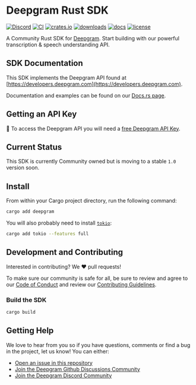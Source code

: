 # Deepgram Rust SDK

[![Discord](https://dcbadge.vercel.app/api/server/xWRaCDBtW4?style=flat)](https://discord.gg/xWRaCDBtW4)
[![CI](https://github.com/deepgram/deepgram-rust-sdk/actions/workflows/ci.yaml/badge.svg?branch=main)](https://github.com/deepgram/deepgram-rust-sdk/actions/workflows/ci.yaml)
[![crates.io](https://img.shields.io/crates/v/deepgram)](https://crates.io/crates/deepgram)
[![downloads](https://img.shields.io/crates/d/deepgram)](https://crates.io/crates/deepgram)
[![docs](https://img.shields.io/docsrs/deepgram)](https://docs.rs/deepgram)
[![license](https://img.shields.io/crates/l/deepgram)](./LICENSE)

A Community Rust SDK for [Deepgram](https://www.deepgram.com/). Start building with our powerful transcription & speech understanding API.

## SDK Documentation

This SDK implements the Deepgram API found at [https://developers.deepgram.com](https://developers.deepgram.com).

Documentation and examples can be found on our [Docs.rs page](https://docs.rs/deepgram/latest/deepgram/).

## Getting an API Key

🔑 To access the Deepgram API you will need a [free Deepgram API Key](https://console.deepgram.com/signup?jump=keys).


## Current Status

This SDK is currently Community owned but is moving to a stable `1.0` version soon.

## Install

From within your Cargo project directory, run the following command:

```sh
cargo add deepgram
```

You will also probably need to install [`tokio`](https://crates.io/crates/tokio):

```sh
cargo add tokio --features full
```

## Development and Contributing

Interested in contributing? We ❤️ pull requests!

To make sure our community is safe for all, be sure to review and agree to our
[Code of Conduct](./CODE_OF_CONDUCT.md) and review our
[Contributing Guidelines](./CONTRIBUTING.md).

### Build the SDK

```sh
cargo build
```

## Getting Help

We love to hear from you so if you have questions, comments or find a bug in the
project, let us know! You can either:

- [Open an issue in this repository](https://github.com/deepgram/deepgram-rust-sdk/issues/new)
- [Join the Deepgram Github Discussions Community](https://github.com/orgs/deepgram/discussions)
- [Join the Deepgram Discord Community](https://discord.gg/xWRaCDBtW4)

[license]: LICENSE.txt
